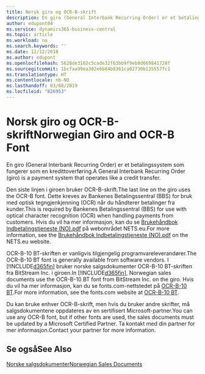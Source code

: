 ```yaml
---
title: Norsk giro og OCR-B-skrift
description: En giro (General Interbank Recurring Order) er et betalingssystem som fungerer som en kredittoverføring.
author: edupont04
ms.service: dynamics365-business-central
ms.topic: article
ms.workload: na
ms.search.keywords: ''
ms.date: 12/12/2018
ms.author: edupont
ms.openlocfilehash: 5628de3162c5cade32f63bb9f9eb8d669841728f
ms.sourcegitcommit: 1bcfaa99ea302e6b84b8361ca02730b135557fc1
ms.translationtype: HT
ms.contentlocale: nb-NO
ms.lasthandoff: 03/08/2019
ms.locfileid: "826953"
---
```

# <a name="norwegian-giro-and-ocr-b-font"></a><span data-ttu-id="136dc-103">Norsk giro og OCR-B-skrift</span><span class="sxs-lookup"><span data-stu-id="136dc-103">Norwegian Giro and OCR-B Font</span></span>
<span data-ttu-id="136dc-104">En giro (General Interbank Recurring Order) er et betalingssystem som fungerer som en kredittoverføring.</span><span class="sxs-lookup"><span data-stu-id="136dc-104">A General Interbank Recurring Order (giro) is a payment system that operates like a credit transfer.</span></span>  

<span data-ttu-id="136dc-105">Den siste linjen i giroen bruker OCR-B-skrift.</span><span class="sxs-lookup"><span data-stu-id="136dc-105">The last line on the giro uses the OCR-B font.</span></span> <span data-ttu-id="136dc-106">Dette kreves av Bankenes Betalingssentral (BBS) for bruk med optisk tegngjenkjenning (OCR) når du håndterer betalinger fra kunder.</span><span class="sxs-lookup"><span data-stu-id="136dc-106">This is required by Bankenes Betalingssentral (BBS) for use with optical character recognition (OCR) when handling payments from customers.</span></span> <span data-ttu-id="136dc-107">Hvis du vil ha mer informasjon, kan du se [Brukehåndbok Indbetalingstjeneste (NO).pdf](https://www.nets.eu/no-nb/SiteCollectionDocuments/Egiro/Brukehåndbok%20Innbetalingstjenestene%20(NO).pdf) på webområdet NETS.eu.</span><span class="sxs-lookup"><span data-stu-id="136dc-107">For more information, see the [Brukehåndbok Indbetalingstjeneste (NO).pdf](https://www.nets.eu/no-nb/SiteCollectionDocuments/Egiro/Brukehåndbok%20Innbetalingstjenestene%20(NO).pdf) on the NETS.eu website.</span></span>  

<span data-ttu-id="136dc-108">OCR-B-10 BT-skriften er vanligvis tilgjengelig programvareleverandører.</span><span class="sxs-lookup"><span data-stu-id="136dc-108">The OCR-B-10 BT font is generally available from software vendors.</span></span> <span data-ttu-id="136dc-109">I [!INCLUDE[d365fin](../../includes/d365fin_md.md)] bruker norske salgsdokumenter OCR-B-10 BT-skriften fra BitStream Inc. i giroen.</span><span class="sxs-lookup"><span data-stu-id="136dc-109">In [!INCLUDE[d365fin](../../includes/d365fin_md.md)], Norwegian sales documents use the OCR-B-10 BT font from BitStream Inc. on the giro.</span></span> <span data-ttu-id="136dc-110">Hvis du vil ha mer informasjon, kan du se fonts.com-nettstedet på [OCR-B-10 BT](https://www.fonts.com/font/bitstream/ocr-b-bt/10).</span><span class="sxs-lookup"><span data-stu-id="136dc-110">For more information, see the fonts.com website at [OCR-B-10 BT](https://www.fonts.com/font/bitstream/ocr-b-bt/10).</span></span>  

<span data-ttu-id="136dc-111">Du kan bruke enhver OCR-B-skrift, men hvis du bruker andre skrifter, må salgsdokumentene oppdateres av en sertifisert Microsoft-partner.</span><span class="sxs-lookup"><span data-stu-id="136dc-111">You can use any OCR-B font, but if other fonts are used, the sales documents must be updated by a Microsoft Certified Partner.</span></span> <span data-ttu-id="136dc-112">Ta kontakt med din partner for mer informasjon.</span><span class="sxs-lookup"><span data-stu-id="136dc-112">Contact your partner for more information.</span></span>  

## <a name="see-also"></a><span data-ttu-id="136dc-113">Se også</span><span class="sxs-lookup"><span data-stu-id="136dc-113">See Also</span></span>  
 [<span data-ttu-id="136dc-114">Norske salgsdokumenter</span><span class="sxs-lookup"><span data-stu-id="136dc-114">Norwegian Sales Documents</span></span>](norwegian-sales-documents.md)
